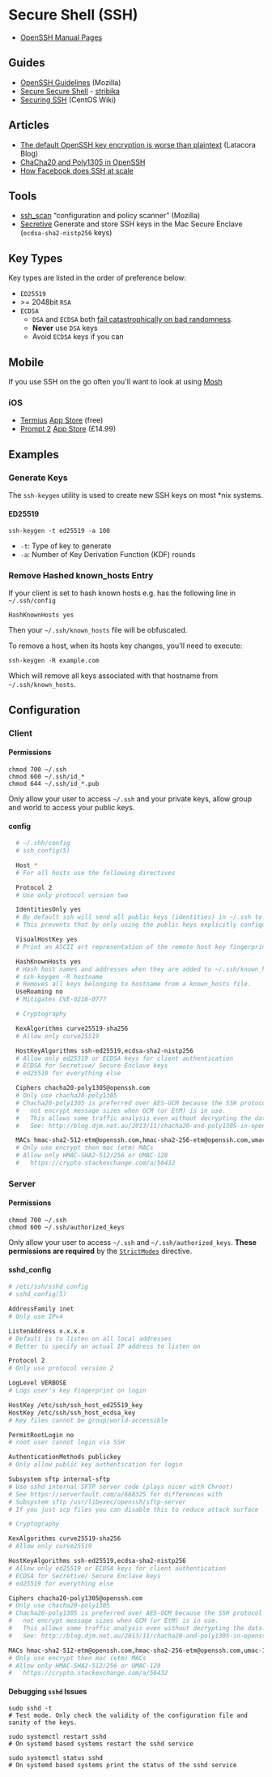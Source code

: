 # Secure Shell \(SSH\)

* [OpenSSH Manual Pages](https://www.openssh.com/manual.html)

## Guides

* [OpenSSH Guidelines](https://infosec.mozilla.org/guidelines/openssh) \(Mozilla\)
* [Secure Secure Shell](https://stribika.github.io/2015/01/04/secure-secure-shell.html) - [stribika](https://twitter.com/stribika)
* [Securing SSH](https://wiki.centos.org/HowTos/Network/SecuringSSH) \(CentOS Wiki\)

## Articles

* [The default OpenSSH key encryption is worse than plaintext](https://latacora.singles/2018/08/03/the-default-openssh.html) \(Latacora Blog\)
* [ChaCha20 and Poly1305 in OpenSSH](http://blog.djm.net.au/2013/11/chacha20-and-poly1305-in-openssh.html)
* [How Facebook does SSH at scale](https://code.fb.com/security/scalable-and-secure-access-with-ssh/)

## Tools

* [ssh\_scan](https://github.com/mozilla/ssh_scan) “configuration and policy scanner” \(Mozilla\)
* [Secretive](https://github.com/maxgoedjen/secretive) Generate and store SSH keys in the Mac Secure Enclave (`ecdsa-sha2-nistp256` keys)

## Key Types

Key types are listed in the order of preference below:

* `ED25519`
* &gt;= 2048bit `RSA`
* `ECDSA`
  * `DSA` and `ECDSA` both [fail catastrophically on bad randomness](https://security.stackexchange.com/questions/5096/rsa-vs-dsa-for-ssh-authentication-keys/46781#46781).
  * **Never** use `DSA` keys 
  * Avoid `ECDSA` keys if you can

## Mobile

If you use SSH on the go often you'll want to look at using [Mosh](https://mosh.org/)

### iOS

* [Termius](https://www.termius.com/) [App Store](https://itunes.apple.com/us/app/termius-ssh-shell-console-terminal/id549039908?mt=8) \(free\)
* [Prompt 2](https://panic.com/prompt/) [App Store](https://itunes.apple.com/gb/app/prompt-2/id917437289?mt=8) \(£14.99\)

## Examples

### Generate Keys

The `ssh-keygen` utility is used to create new SSH keys on most \*nix systems.

#### ED25519

```text
ssh-keygen -t ed25519 -a 100
```

* `-t`: Type of key to generate
* `-a`: Number of Key Derivation Function \(KDF\) rounds

### Remove Hashed known\_hosts Entry

If your client is set to hash known hosts e.g. has the following line in `~/.ssh/config`

```text
HashKnownHosts yes
```

Then your `~/.ssh/known_hosts` file will be obfuscated.

To remove a host, when its hosts key changes, you'll need to execute:

```text
ssh-keygen -R example.com
```

Which will remove all keys associated with that hostname from `~/.ssh/known_hosts`.

## Configuration

### Client

#### Permissions

```text
chmod 700 ~/.ssh
chmod 600 ~/.ssh/id_*
chmod 644 ~/.ssh/id_*.pub
```

Only allow your user to access `~/.ssh` and your private keys, allow group and world to access your public keys.

#### config

```bash
  # ~/.shh/config 
  # ssh_config(5) 

  Host * 
  # For all hosts use the following directives 

  Protocol 2 
  # Use only protocol version two 

  IdentitiesOnly yes 
  # By default ssh will send all public keys (identities) in ~/.ssh to the server if you don't specify which key to use with -i 
  # This prevents that by only using the public keys explicitly configured in config or specified with -i 

  VisualHostKey yes 
  # Print an ASCII art representation of the remote host key fingerprint at login and for unknown host keys 

  HashKnownHosts yes 
  # Hash host names and addresses when they are added to ~/.ssh/known_hosts. 
  # ssh-keygen -R hostname 
  # Removes all keys belonging to hostname from a known_hosts file. 
  UseRoaming no 
  # Mitigates CVE-0216-0777 

  # Cryptography 

  KexAlgorithms curve25519-sha256
  # Allow only curve25519

  HostKeyAlgorithms ssh-ed25519,ecdsa-sha2-nistp256
  # Allow only ed25519 or ECDSA keys for client authentication
  # ECDSA for Secretive/ Secure Enclave keys
  # ed25519 for everything else

  Ciphers chacha20-poly1305@openssh.com
  # Only use chacha20-poly1305
  # Chacha20-poly1305 is preferred over AES-GCM because the SSH protocol does 
  #   not encrypt message sizes when GCM (or EtM) is in use. 
  #   This allows some traffic analysis even without decrypting the data.
  #   See: http://blog.djm.net.au/2013/11/chacha20-and-poly1305-in-openssh.html

  MACs hmac-sha2-512-etm@openssh.com,hmac-sha2-256-etm@openssh.com,umac-128-etm@openssh.com
  # Only use encrypt then mac (etm) MACs
  # Allow only HMAC-SHA2-512/256 or UMAC-128
  #   https://crypto.stackexchange.com/a/56432
```

### Server

#### Permissions

```text
chmod 700 ~/.ssh
chmod 600 ~/.ssh/authorized_keys
```

Only allow your user to access `~/.ssh` and `~/.ssh/authorized_keys`. **These permissions are required** by the [`StrictModes`](https://man.openbsd.org/sshd_config#StrictModes) directive.

#### sshd\_config

```bash
# /etc/ssh/sshd_config 
# sshd_config(5) 

AddressFamily inet 
# Only use IPv4 

ListenAddress x.x.x.x 
# Default is to listen on all local addresses 
# Better to specify an actual IP address to listen on 

Protocol 2 
# Only use protocol version 2 

LogLevel VERBOSE 
# Logs user's key fingerprint on login 

HostKey /etc/ssh/ssh_host_ed25519_key
HostKey /etc/ssh/ssh_host_ecdsa_key
# Key files cannot be group/world-accessible 

PermitRootLogin no 
# root user cannot login via SSH 

AuthenticationMethods publickey 
# Only allow public key authentication for login 

Subsystem sftp internal-sftp 
# Use sshd internal SFTP server code (plays nicer with Chroot) 
# See https://serverfault.com/a/660325 for differences with 
# Subsystem sftp /usr/libexec/openssh/sftp-server 
# If you just scp files you can disable this to reduce attack surface 

# Cryptography 

KexAlgorithms curve25519-sha256
# Allow only curve25519

HostKeyAlgorithms ssh-ed25519,ecdsa-sha2-nistp256
# Allow only ed25519 or ECDSA keys for client authentication
# ECDSA for Secretive/ Secure Enclave keys
# ed25519 for everything else

Ciphers chacha20-poly1305@openssh.com
# Only use chacha20-poly1305
# Chacha20-poly1305 is preferred over AES-GCM because the SSH protocol does 
#   not encrypt message sizes when GCM (or EtM) is in use. 
#   This allows some traffic analysis even without decrypting the data.
#   See: http://blog.djm.net.au/2013/11/chacha20-and-poly1305-in-openssh.html

MACs hmac-sha2-512-etm@openssh.com,hmac-sha2-256-etm@openssh.com,umac-128-etm@openssh.com
# Only use encrypt then mac (etm) MACs
# Allow only HMAC-SHA2-512/256 or UMAC-128
#   https://crypto.stackexchange.com/a/56432
```

#### Debugging `sshd` Issues

```shell
sudo sshd -t
# Test mode. Only check the validity of the configuration file and sanity of the keys.
```
```shell
sudo systemctl restart sshd
# On systemd based systems restart the sshd service
```

```shell
sudo systemctl status sshd
# On systemd based systems print the status of the sshd service
```
